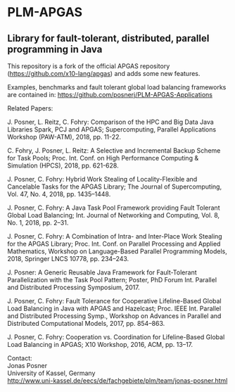 # PLM-APGAS
## Library for fault-tolerant, distributed, parallel programming in Java

This repository is a fork  of the official APGAS repository (https://github.com/x10-lang/apgas) and adds some new features.

Examples, benchmarks and fault tolerant global load balancing frameworks are contained in: https://github.com/posnerj/PLM-APGAS-Applications


Related Papers:

J. Posner, L. Reitz, C. Fohry: Comparison of the HPC and Big Data Java Libraries Spark, PCJ and APGAS; Supercomputing, Parallel Applications Workshop (PAW-ATM), 2018, pp. 11-22.

C. Fohry, J. Posner, L. Reitz: A Selective and Incremental Backup Scheme for Task Pools; Proc. Int. Conf. on High Performance Computing & Simulation (HPCS), 2018, pp. 621-628.

J. Posner, C. Fohry: Hybrid Work Stealing of Locality-Flexible and Cancelable Tasks for the APGAS Library; The Journal of Supercomputing, Vol. 47, No. 4, 2018, pp. 1435–1448.

J. Posner, C. Fohry: A Java Task Pool Framework providing Fault Tolerant Global Load Balancing; Int. Journal of Networking and Computing, Vol. 8, No. 1, 2018, pp. 2–31.

J. Posner, C. Fohry: A Combination of Intra- and Inter-Place Work Stealing for the APGAS Library; Proc. Int. Conf. on Parallel Processing and Applied Mathematics, Workshop on Language-Based Parallel Programming Models, 2018, Springer LNCS 10778, pp. 234–243.

J. Posner: A Generic Reusable Java Framework for Fault-Tolerant Parallelization with the Task Pool Pattern; Poster, PhD Forum Int. Parallel and Distributed Processing Symposium, 2017.

J. Posner, C. Fohry: Fault Tolerance for Cooperative Lifeline-Based Global Load Balancing in Java with APGAS and Hazelcast; Proc. IEEE Int. Parallel and Distributed Processing Symp., Workshop on Advances in Parallel and Distributed Computational Models, 2017, pp. 854–863.

J. Posner, C. Fohry: Cooperation vs. Coordination for Lifeline-Based Global Load Balancing in APGAS; X10 Workshop, 2016, ACM, pp. 13–17.


Contact:  
Jonas Posner  
University of Kassel, Germany  
http://www.uni-kassel.de/eecs/de/fachgebiete/plm/team/jonas-posner.html